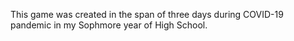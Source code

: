 This game was created in the span of three days during COVID-19 pandemic in my Sophmore year of High School.
